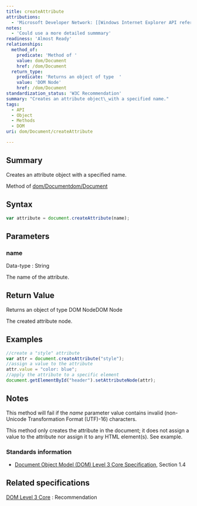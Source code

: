 ```yaml
---
title: createAttribute
attributions:
  - 'Microsoft Developer Network: [[Windows Internet Explorer API reference](http://msdn.microsoft.com/en-us/library/ie/hh828809%28v=vs.85%29.aspx) Article]'
notes:
  - 'Could use a more detailed summmary'
readiness: 'Almost Ready'
relationships:
  method_of:
    predicate: 'Method of '
    value: dom/Document
    href: /dom/Document
  return_type:
    predicate: 'Returns an object of type  '
    value: 'DOM Node'
    href: /dom/Document
standardization_status: 'W3C Recommendation'
summary: "Creates an attribute object\_with a specified name."
tags:
  - API
  - Object
  - Methods
  - DOM
uri: dom/Document/createAttribute

---
```

## <span>Summary</span>

Creates an attribute object with a specified name.

Method of [dom/Document](/dom/Document)[dom/Document](/dom/Document)

## <span>Syntax</span>

``` js
var attribute = document.createAttribute(name);
```

## <span>Parameters</span>

### <span>name</span>

 Data-type
:   String

 The name of the attribute.

## <span>Return Value</span>

Returns an object of type DOM NodeDOM Node

The created attribute node.

## <span>Examples</span>

``` js
//create a "style" attribute
var attr = document.createAttribute("style");
//assign a value to the attribute
attr.value = "color: blue";
//apply the attribute to a specific element
document.getElementById("header").setAttributeNode(attr);
```

## <span>Notes</span>

This method will fail if the *name* parameter value contains invalid (non-Unicode Transformation Format (UTF)-16) characters.

This method only creates the attribute in the document; it does not assign a value to the attribute nor assign it to any HTML element(s). See example.

### <span>Standards information</span>

-   [Document Object Model (DOM) Level 3 Core Specification](http://go.microsoft.com/fwlink/p/?linkid=182717), Section 1.4

## <span>Related specifications</span>

[DOM Level 3 Core](http://www.w3.org/TR/DOM-Level-3-Core/)
:   Recommendation
